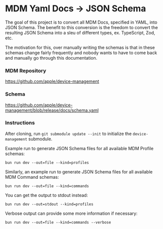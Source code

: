# MDM Yaml Docs -> JSON Schema

The goal of this project is to convert all MDM Docs, specified in YAML, into
JSON Schema. The benefit to this conversion is the freedom to convert the
resulting JSON Schema into a sleu of different types, ex. TypeScript, Zod, etc.

The motivation for this, over manually writing the schemas is that in these schemas change fairly frequently and nobody wants to have to come back and manually go through this documentation.

### MDM Repository

https://github.com/apple/device-management

### Schema

https://github.com/apple/device-management/blob/release/docs/schema.yaml

### Instructions

After cloning, run `git submodule update --init` to initialize the `device-management` submodule.

Example run to generate JSON Schema files for all available MDM Profile schemas:

`bun run dev --out=file --kind=profiles`

Similarly, an example run to generate JSON Schema files for all available MDM Command schemas:

`bun run dev --out=file --kind=commands`

You can get the output to stdout instead:

`bun run dev --out=stdout --kind=profiles`

Verbose output can provide some more information if necessary:

`bun run dev --out=file --kind=commands --verbose`
